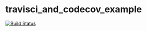 # travisci_and_codecov_example
[![Build Status](https://travis-ci.org/cekbote/travisci_and_codecov_example.svg?branch=master)](https://travis-ci.org/cekbote/travisci_and_codecov_example)
